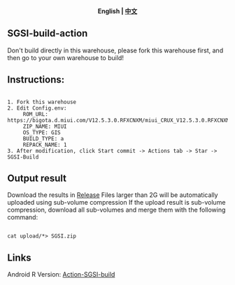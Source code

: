 <div align="center">
	<span style="font-weight: bold"> English | <a href=README_CN.md> 中文 </a> </span>
</div>

## SGSI-build-action

Don't build directly in this warehouse, please fork this warehouse first, and then go to your own warehouse to build!

## Instructions:
```

1. Fork this warehouse
2. Edit Config.env:
     ROM_URL: https://bigota.d.miui.com/V12.5.3.0.RFXCNXM/miui_CRUX_V12.5.3.0.RFXCNXM_190e6aea41_11.0.zip
     ZIP_NAME: MIUI
     OS_TYPE: GIS
     BUILD_TYPE: a
     REPACK_NAME: 1
3. After modification, click Start commit -> Actions tab -> Star -> SGSI-Build
```

 
## Output result
Download the results in [Release](../../releases)
Files larger than 2G will be automatically uploaded using sub-volume compression
If the upload result is sub-volume compression, download all sub-volumes and merge them with the following command:
```

cat upload/*> SGSI.zip‌‌
```

## Links
Android R Version: [Action-SGSI-build](https://github.com/XayahSuSuSu/Action-SGSI-build)
